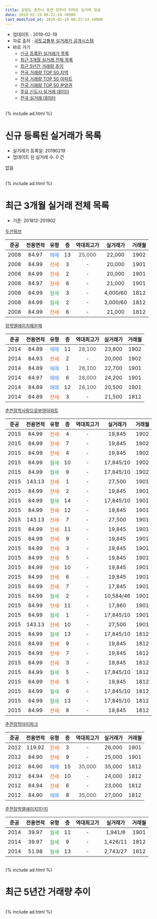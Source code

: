```yaml
---
title: 강원도 춘천시 동면 장학리 아파트 실거래 정보
date: 2019-02-19 06:22:14 +0900
last_modified_at: 2019-02-19 06:22:14 +0900
---
```


* 업데이트 : 2019-02-19
* 자료 출처 : [국토교통부 실거래가 공개시스템](http://rt.molit.go.kr)
* 바로 가기
    * [신규 등록된 실거래가 목록](#신규-등록된-실거래가-목록)
    * [최근 3개월 실거래 전체 목록](#최근-3개월-실거래-전체-목록)
    * [최근 5년간 거래량 추이](#최근-5년간-거래량-추이)
    * [전국 거래량 TOP 50 지역](https://ayogom.github.io/apt-trade-info/최근-3개월-전국에서-가장-거래가-많이-발생한-지역)
    * [전국 거래량 TOP 50 아파트](https://ayogom.github.io/apt-trade-info/최근-3개월-전국에서-가장-거래가-많이-발생한-아파트)
    * [전국 거래량 TOP 50 분양권](https://ayogom.github.io/apt-trade-info/최근-3개월-전국에서-가장-거래가-많이-발생한-분양권)
    * [주요 신도시 실거래 데이터](https://ayogom.github.io/apt-trade-info/주요-신도시)
    * [전국 실거래 데이터](https://ayogom.github.io/apt-trade-info/전국)
<br>
{% include ad.html %}
<br>

# 신규 등록된 실거래가 목록
* 실거래가 등록일: 20190219
* 업데이트 된 실거래 수: 0 건

없음

<br>
{% include ad.html %}
<br>

# 최근 3개월 실거래 전체 목록
* 기준: 201812-201902


[두산위브](https://search.naver.com/search.naver?query=%EA%B0%95%EC%9B%90%EB%8F%84+%EC%B6%98%EC%B2%9C%EC%8B%9C+%EB%8F%99%EB%A9%B4+%EC%9E%A5%ED%95%99%EB%A6%AC+%EB%91%90%EC%82%B0%EC%9C%84%EB%B8%8C)

|준공|전용면적|유형|층|역대최고가|실거래가|거래월|
|:---:|:---:|:---:|:---:|:---:|:---:|:---:|
|2008|84.97|<span style="color:#4285f3">매매</span>|13|<span style="color:#444444">25,000</span>|22,000|1902|
|2008|84.99|<span style="color:#ff5a00">전세</span>|3|<span style="color:#444444">-</span>|20,000|1901|
|2008|84.99|<span style="color:#ff5a00">전세</span>|2|<span style="color:#444444">-</span>|20,000|1901|
|2008|84.97|<span style="color:#ff5a00">전세</span>|6|<span style="color:#444444">-</span>|21,000|1901|
|2008|84.99|<span style="color:#34a853">월세</span>|3|<span style="color:#444444">-</span>|4,000/60|1812|
|2008|84.99|<span style="color:#34a853">월세</span>|2|<span style="color:#444444">-</span>|3,000/60|1812|
|2008|84.99|<span style="color:#ff5a00">전세</span>|6|<span style="color:#444444">-</span>|21,000|1812|

[장학엘에이치해온채](https://search.naver.com/search.naver?query=%EA%B0%95%EC%9B%90%EB%8F%84+%EC%B6%98%EC%B2%9C%EC%8B%9C+%EB%8F%99%EB%A9%B4+%EC%9E%A5%ED%95%99%EB%A6%AC+%EC%9E%A5%ED%95%99%EC%97%98%EC%97%90%EC%9D%B4%EC%B9%98%ED%95%B4%EC%98%A8%EC%B1%84)

|준공|전용면적|유형|층|역대최고가|실거래가|거래월|
|:---:|:---:|:---:|:---:|:---:|:---:|:---:|
|2014|84.89|<span style="color:#4285f3">매매</span>|11|<span style="color:#444444">28,100</span>|23,800|1902|
|2014|84.93|<span style="color:#ff5a00">전세</span>|2|<span style="color:#444444">-</span>|20,000|1902|
|2014|84.89|<span style="color:#4285f3">매매</span>|1|<span style="color:#444444">28,100</span>|22,700|1901|
|2014|84.97|<span style="color:#4285f3">매매</span>|6|<span style="color:#444444">28,000</span>|24,200|1901|
|2014|84.89|<span style="color:#4285f3">매매</span>|12|<span style="color:#444444">28,100</span>|20,500|1901|
|2014|84.89|<span style="color:#ff5a00">전세</span>|3|<span style="color:#444444">-</span>|21,500|1812|

[춘천장학사랑으로부영아파트](https://search.naver.com/search.naver?query=%EA%B0%95%EC%9B%90%EB%8F%84+%EC%B6%98%EC%B2%9C%EC%8B%9C+%EB%8F%99%EB%A9%B4+%EC%9E%A5%ED%95%99%EB%A6%AC+%EC%B6%98%EC%B2%9C%EC%9E%A5%ED%95%99%EC%82%AC%EB%9E%91%EC%9C%BC%EB%A1%9C%EB%B6%80%EC%98%81%EC%95%84%ED%8C%8C%ED%8A%B8)

|준공|전용면적|유형|층|역대최고가|실거래가|거래월|
|:---:|:---:|:---:|:---:|:---:|:---:|:---:|
|2015|84.99|<span style="color:#ff5a00">전세</span>|4|<span style="color:#444444">-</span>|19,845|1902|
|2015|84.99|<span style="color:#ff5a00">전세</span>|7|<span style="color:#444444">-</span>|19,845|1902|
|2015|84.99|<span style="color:#ff5a00">전세</span>|4|<span style="color:#444444">-</span>|19,845|1902|
|2015|84.99|<span style="color:#34a853">월세</span>|10|<span style="color:#444444">-</span>|17,845/10|1902|
|2015|84.99|<span style="color:#34a853">월세</span>|9|<span style="color:#444444">-</span>|17,845/10|1902|
|2015|143.13|<span style="color:#ff5a00">전세</span>|1|<span style="color:#444444">-</span>|27,500|1901|
|2015|84.99|<span style="color:#ff5a00">전세</span>|2|<span style="color:#444444">-</span>|19,845|1901|
|2015|84.99|<span style="color:#34a853">월세</span>|14|<span style="color:#444444">-</span>|17,845/10|1901|
|2015|84.99|<span style="color:#ff5a00">전세</span>|12|<span style="color:#444444">-</span>|19,845|1901|
|2015|143.13|<span style="color:#ff5a00">전세</span>|7|<span style="color:#444444">-</span>|27,500|1901|
|2015|84.99|<span style="color:#ff5a00">전세</span>|11|<span style="color:#444444">-</span>|19,845|1901|
|2015|84.99|<span style="color:#ff5a00">전세</span>|9|<span style="color:#444444">-</span>|19,845|1901|
|2015|84.99|<span style="color:#ff5a00">전세</span>|3|<span style="color:#444444">-</span>|19,845|1901|
|2015|84.99|<span style="color:#ff5a00">전세</span>|5|<span style="color:#444444">-</span>|19,845|1901|
|2015|84.99|<span style="color:#ff5a00">전세</span>|10|<span style="color:#444444">-</span>|19,845|1901|
|2015|84.99|<span style="color:#ff5a00">전세</span>|6|<span style="color:#444444">-</span>|19,845|1901|
|2015|84.99|<span style="color:#ff5a00">전세</span>|7|<span style="color:#444444">-</span>|17,845|1901|
|2015|84.99|<span style="color:#34a853">월세</span>|2|<span style="color:#444444">-</span>|10,584/46|1901|
|2015|84.99|<span style="color:#ff5a00">전세</span>|11|<span style="color:#444444">-</span>|17,860|1901|
|2015|84.99|<span style="color:#34a853">월세</span>|1|<span style="color:#444444">-</span>|17,845/10|1901|
|2015|143.13|<span style="color:#ff5a00">전세</span>|10|<span style="color:#444444">-</span>|27,500|1901|
|2015|84.99|<span style="color:#34a853">월세</span>|13|<span style="color:#444444">-</span>|17,845/10|1812|
|2015|84.99|<span style="color:#ff5a00">전세</span>|9|<span style="color:#444444">-</span>|19,845|1812|
|2015|84.99|<span style="color:#ff5a00">전세</span>|7|<span style="color:#444444">-</span>|19,845|1812|
|2015|84.99|<span style="color:#ff5a00">전세</span>|3|<span style="color:#444444">-</span>|19,845|1812|
|2015|84.99|<span style="color:#34a853">월세</span>|5|<span style="color:#444444">-</span>|17,845/10|1812|
|2015|84.99|<span style="color:#ff5a00">전세</span>|5|<span style="color:#444444">-</span>|19,845|1812|
|2015|84.99|<span style="color:#34a853">월세</span>|6|<span style="color:#444444">-</span>|17,845/10|1812|
|2015|84.99|<span style="color:#34a853">월세</span>|13|<span style="color:#444444">-</span>|17,845/10|1812|
|2015|84.99|<span style="color:#ff5a00">전세</span>|8|<span style="color:#444444">-</span>|19,845|1812|


<script async src="//pagead2.googlesyndication.com/pagead/js/adsbygoogle.js"></script>
<!-- 기본 -->
<ins class="adsbygoogle"
     style="display:block"
     data-ad-client="ca-pub-2446590836940007"
     data-ad-slot="1659523306"
     data-ad-format="auto"
     data-full-width-responsive="true"></ins>
<script>
(adsbygoogle = window.adsbygoogle || []).push({});
</script>


[춘천장학아이파크](https://search.naver.com/search.naver?query=%EA%B0%95%EC%9B%90%EB%8F%84+%EC%B6%98%EC%B2%9C%EC%8B%9C+%EB%8F%99%EB%A9%B4+%EC%9E%A5%ED%95%99%EB%A6%AC+%EC%B6%98%EC%B2%9C%EC%9E%A5%ED%95%99%EC%95%84%EC%9D%B4%ED%8C%8C%ED%81%AC)

|준공|전용면적|유형|층|역대최고가|실거래가|거래월|
|:---:|:---:|:---:|:---:|:---:|:---:|:---:|
|2012|119.92|<span style="color:#ff5a00">전세</span>|3|<span style="color:#444444">-</span>|26,000|1901|
|2012|84.90|<span style="color:#ff5a00">전세</span>|9|<span style="color:#444444">-</span>|25,000|1901|
|2012|84.90|<span style="color:#4285f3">매매</span>|15|<span style="color:#444444">35,000</span>|35,000|1812|
|2012|84.94|<span style="color:#ff5a00">전세</span>|10|<span style="color:#444444">-</span>|24,000|1812|
|2012|84.94|<span style="color:#ff5a00">전세</span>|6|<span style="color:#444444">-</span>|23,000|1812|
|2012|84.90|<span style="color:#4285f3">매매</span>|8|<span style="color:#444444">35,000</span>|27,000|1812|

[춘천장학엘에이치1단지](https://search.naver.com/search.naver?query=%EA%B0%95%EC%9B%90%EB%8F%84+%EC%B6%98%EC%B2%9C%EC%8B%9C+%EB%8F%99%EB%A9%B4+%EC%9E%A5%ED%95%99%EB%A6%AC+%EC%B6%98%EC%B2%9C%EC%9E%A5%ED%95%99%EC%97%98%EC%97%90%EC%9D%B4%EC%B9%981%EB%8B%A8%EC%A7%80)

|준공|전용면적|유형|층|역대최고가|실거래가|거래월|
|:---:|:---:|:---:|:---:|:---:|:---:|:---:|
|2014|39.97|<span style="color:#34a853">월세</span>|11|<span style="color:#444444">-</span>|1,941/8|1901|
|2014|39.97|<span style="color:#34a853">월세</span>|9|<span style="color:#444444">-</span>|1,426/11|1812|
|2014|51.98|<span style="color:#34a853">월세</span>|13|<span style="color:#444444">-</span>|2,743/27|1812|


<br>
{% include ad.html %}
<br>

# 최근 5년간 거래량 추이


<div style="width:100%;">
    <canvas id="deal_progress" height="200"></canvas>
</div>

<script>
new Chart(document.getElementById("deal_progress"), {
    type: 'line',
    data: {
        labels: ['201402','201403','201404','201405','201406','201407','201408','201409','201410','201411','201412','201501','201502','201503','201504','201505','201506','201507','201508','201509','201510','201511','201512','201601','201602','201603','201604','201605','201606','201607','201608','201609','201610','201611','201612','201701','201702','201703','201704','201705','201706','201707','201708','201709','201710','201711','201712','201801','201802','201803','201804','201805','201806','201807','201808','201809','201810','201811','201812','201901','201902'],
        datasets: [{
            label: '매매',
            pointRadius: 1,
            data: [5, 8, 6, 3, 1, 16, 7, 10, 22, 14, 18, 19, 24, 23, 17, 6, 6, 17, 21, 13, 12, 12, 10, 16, 8, 13, 12, 21, 18, 25, 24, 12, 19, 11, 7, 5, 5, 11, 7, 7, 7, 6, 11, 12, 9, 5, 8, 12, 2, 2, 3, 7, 4, 3, 3, 5, 4, 2, 2, 3, 2],
            borderColor: "rgba(255, 201, 14, 1)",
            backgroundColor: "rgba(255, 201, 14, 0.5)",
            fill: false,
            lineTension: 0
        },{
            label: '전월세',
            pointRadius: 1,
            data: [8, 12, 6, 10, 5, 17, 22, 14, 7, 18, 11, 12, 8, 6, 7, 8, 3, 2, 20, 15, 19, 9, 17, 11, 20, 9, 12, 8, 13, 67, 13, 33, 28, 21, 15, 22, 21, 16, 11, 10, 7, 14, 8, 23, 26, 29, 18, 19, 21, 14, 20, 13, 17, 46, 16, 27, 31, 22, 17, 22, 6],
            borderColor: "rgba(0, 141, 185, 1)",
            backgroundColor: "rgba(0, 141, 185, 0.5)",
            fill: false,
            lineTension: 0
        }
        ]
    },
    options: {
        responsive: true,
        title: {
            display: false
        },
        tooltips: {
            mode: 'index',
            intersect: false
        },
        hover: {
            mode: 'nearest',
            intersect: true
        },
        scales: {
            xAxes: [{
                display: true,
                scaleLabel: {
                    display: true,
                    labelString: '년/월'
                }
            }],
            yAxes: [{
                display: true,
                ticks: {
                    suggestedMin: 0,
                },
                scaleLabel: {
                    display: true,
                    labelString: '실거래 수'
                }
            }]
        }
    }
});

</script>


<br>
{% include ad.html %}
<br>

